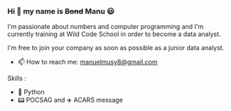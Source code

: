 ### Hi 👋 my name is ~~Bond~~ Manu :smiley:

I'm passionate about numbers and computer programming
 and
I'm currently training at Wild Code School in order to become a data analyst.

I'm free to join your company as soon as possible as a junior data analyst.

- 📫 How to reach me: manuelmusy8@gmail.com

Skills :
- :snake: Python 
- :pager: POCSAG and :airplane: ACARS message

<!--
**theperk08/theperk08** is a ✨ _special_ ✨ repository because its `README.md` (this file) appears on your GitHub profile.

Here are some ideas to get you started:

- 🔭 I’m currently working on ...
- 🌱 I’m currently learning ...
- 👯 I’m looking to collaborate on ...
- 🤔 I’m looking for help with ...
- 💬 Ask me about ...
- 📫 How to reach me: ...
- 😄 Pronouns: ...
- ⚡ Fun fact: ...
-->
